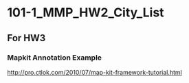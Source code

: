 101-1_MMP_HW2_City_List
=======================

## For HW3
### Mapkit Annotation Example
http://pro.ctlok.com/2010/07/map-kit-framework-tutorial.html